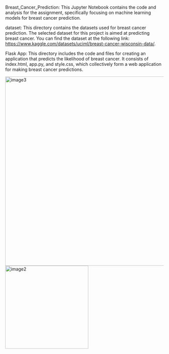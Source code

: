 
Breast_Cancer_Prediction: This Jupyter Notebook contains the code and analysis for the assignment, specifically focusing on machine learning models for breast cancer prediction.

dataset: This directory contains the datasets used for breast cancer prediction. The selected dataset for this project is aimed at predicting breast cancer. You can find the dataset at the following link: https://www.kaggle.com/datasets/uciml/breast-cancer-wisconsin-data/.

Flask App: This directory includes the code and files for creating an application that predicts the likelihood of breast cancer. It consists of index.html, app.py, and style.css, which collectively form a web application for making breast cancer predictions.

<img width="602" alt="image3" src="https://github.com/SalmaTADLAOUI/Cloud-Native-AI-ML/assets/76519142/b7676888-6210-4fe1-8915-409113aa4955">
<img width="264" alt="image2" src="https://github.com/SalmaTADLAOUI/Cloud-Native-AI-ML/assets/76519142/1edb4c56-a9f6-4fc4-b4b5-ea7790f146f2">

